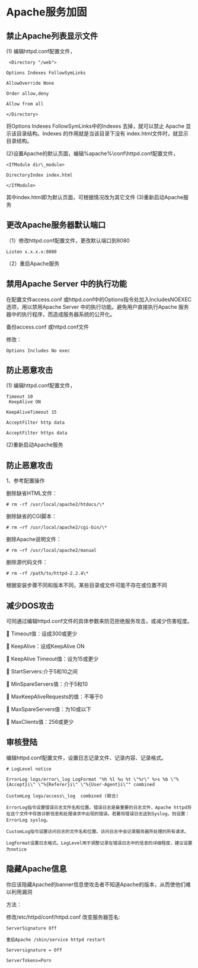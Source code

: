 # Apache服务加固

## 禁止Apache列表显示文件

(1) 编辑httpd.conf配置文件，
```
 <Directory "/web">

Options Indexes FollowSymLinks

AllowOverride None

Order allow,deny

Allow from all

</Directory>
```
将Options Indexes FollowSymLinks中的Indexes 去掉，就可以禁止 Apache 显示该目录结构。Indexes 的作用就是当该目录下没有 index.html文件时，就显示目录结构。

(2)设置Apache的默认页面，编辑%apache%\conf\httpd.conf配置文件，
```
<IfModule dir\_module>

DirectoryIndex index.html

</IfModule>
```
其中index.html即为默认页面，可根据情况改为其它文件
(3)重新启动Apache服务

## 更改Apache服务器默认端口

（1）修改httpd.conf配置文件，更改默认端口到8080
```
Listen x.x.x.x:8080
```
（2）重启Apache服务

## 禁用Apache Server 中的执行功能

在配置文件access.conf 或httpd.conf中的Options指令处加入IncludesNOEXEC选项，用以禁用Apache Server 中的执行功能。避免用户直接执行Apache 服务器中的执行程序，而造成服务器系统的公开化。

备份access.conf 或httpd.conf文件

修改：
```
Options Includes No exec

```
## 防止恶意攻击

(1) 编辑httpd.conf配置文件，
```
Timeout 10
 KeepAlive ON

KeepAliveTimeout 15

AcceptFilter http data

AcceptFilter https data
```
(2)重新启动Apache服务

## 防止恶意攻击

1、参考配置操作

删除缺省HTML文件：
```
# rm -rf /usr/local/apache2/htdocs/\*
```
删除缺省的CGI脚本：
```
# rm –rf /usr/local/apache2/cgi-bin/\*
```
删除Apache说明文件：
```
# rm –rf /usr/local/apache2/manual
```
删除源代码文件：
```
# rm -rf /path/to/httpd-2.2.4\*
```
根据安装步骤不同和版本不同，某些目录或文件可能不存在或位置不同

## 减少DOS攻击

可同通过编辑httpd.conf文件的具体参数来防范拒绝服务攻击，或减少伤害程度。

        Timeout值：设成300或更少

        KeepAlive：设成KeepAlive ON

        KeepAlive Timeout值：设为15或更少

        StartServers:介于5和10之间

        MinSpareServers值：介于5和10

        MaxKeepAliveRequests的值：不等于0

        MaxSpareServers值：为10或以下

        MaxClients值：256或更少

## 审核登陆

编辑httpd.conf配置文件，设置日志记录文件、记录内容、记录格式。
```
# LogLevel notice

ErrorLog logs/error\_log LogFormat "%h %l %u %t \"%r\" %>s %b \"%{Accept}i\" \"%{Referer}i\" \"%{User-Agent}i\"" combined

CustomLog logs/access\_log  combined (联合)

ErrorLog指令设置错误日志文件名和位置。错误日志是最重要的日志文件，Apache httpd将在这个文件中存放诊断信息和处理请求中出现的错误。若要将错误日志送到Syslog，则设置：ErrorLog syslog。

CustomLog指令设置访问日志的文件名和位置。访问日志中会记录服务器所处理的所有请求。

LogFormat设置日志格式。LogLevel用于调整记录在错误日志中的信息的详细程度，建议设置为notice
```
## 隐藏Apache信息

你应该隐藏Apache的banner信息使攻击者不知道Apache的版本，从而使他们难以利用漏洞

方法：

修改/etc/httpd/conf/httpd.conf
改变服务器签名:
```
ServerSignature Off

重启Apache /sbin/service httpd restart

Serversignature = Off

ServerTokens=Porn
```